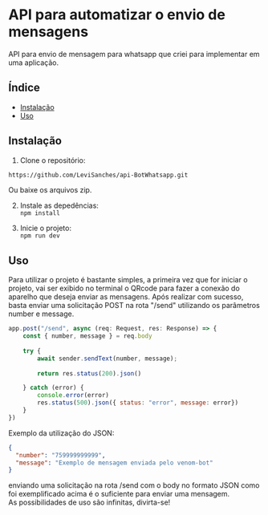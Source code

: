 # API para automatizar o envio de mensagens
API para envio de mensagem para whatsapp que criei para implementar em uma aplicação.

## Índice

- [Instalação](#instalação)
- [Uso](#uso)

## Instalação

1. Clone o repositório:

```bash
https://github.com/LeviSanches/api-BotWhatsapp.git
```
Ou baixe os arquivos zip.

2. Instale as depedências: <br>
```npm install```

3. Inicie o projeto: <br>
```npm run dev```


## Uso
Para utilizar o projeto é bastante simples, a primeira vez que for iniciar o projeto, vai ser exibido no terminal o QRcode para fazer a conexão do aparelho que deseja enviar as mensagens.
Após realizar com sucesso, basta enviar uma solicitação POST na rota "/send" utilizando os parâmetros number e message.
```javascript
app.post("/send", async (req: Request, res: Response) => {   
    const { number, message } = req.body
    
    try {
        await sender.sendText(number, message); 
        
        return res.status(200).json()

    } catch (error) {
        console.error(error)
        res.status(500).json({ status: "error", message: error})
    } 
})
```
Exemplo da utilização do JSON:
```JSON
{
  "number": "759999999999",
  "message": "Exemplo de mensagem enviada pelo venom-bot"
}
```
enviando uma solicitação na rota /send com o body no formato JSON como foi exemplificado acima é o suficiente para enviar uma mensagem. <br>
As possibilidades de uso são infinitas, divirta-se!

